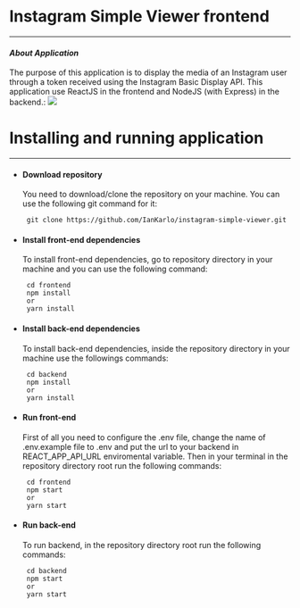 # Instagram Simple Viewer frontend
***
#### *About Application*
 > 
The purpose of this application is to display the media of an Instagram user through a token received using the Instagram Basic Display API. This application use ReactJS in the frontend and NodeJS (with Express) in the backend.:
 [![](https://res.cloudinary.com/practicaldev/image/fetch/s--UOk8LAxx--/c_imagga_scale,f_auto,fl_progressive,h_900,q_auto,w_1600/https://dev-to-uploads.s3.amazonaws.com/i/bn9e282g64rfnk0wtxhl.jpg)](https://developers.facebook.com/docs/instagram-basic-display-api/)
  
# Installing and running application
***
 - #### Download repository
   You need to download/clone the repository on your machine. You can use the following git command for it:

        git clone https://github.com/IanKarlo/instagram-simple-viewer.git
 - #### Install front-end dependencies
   To install front-end dependencies, go to repository directory in your machine and you can use the following command:

        cd frontend
        npm install
        or
        yarn install
 - #### Install back-end dependencies
   To install back-end dependencies, inside the repository directory in your machine use the followings commands:

        cd backend
        npm install
        or
        yarn install
 - #### Run front-end
   First of all you need to configure the .env file, change the name of .env.example file to .env and put the url to your backend in REACT_APP_API_URL enviromental variable. Then in your terminal in the repository directory root run the following commands:

        cd frontend
        npm start
        or
        yarn start
 - #### Run back-end
   To run backend, in the repository directory root run the following commands:

        cd backend
        npm start
        or
        yarn start